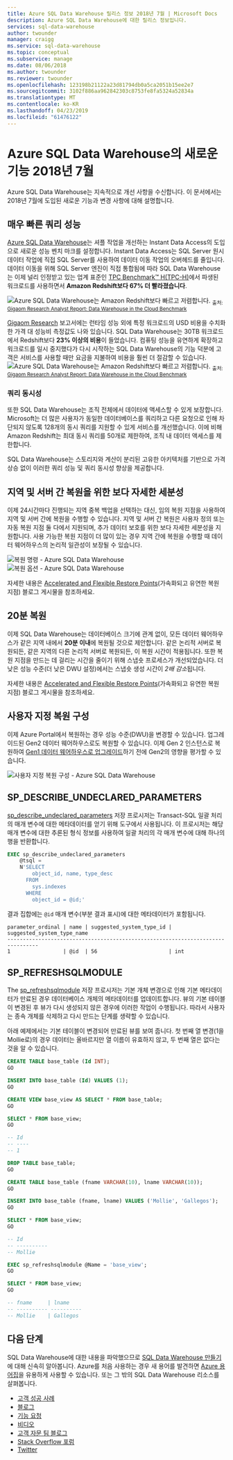 ```yaml
---
title: Azure SQL Data Warehouse 릴리스 정보 2018년 7월 | Microsoft Docs
description: Azure SQL Data Warehouse에 대한 릴리스 정보입니다.
services: sql-data-warehouse
author: twounder
manager: craigg
ms.service: sql-data-warehouse
ms.topic: conceptual
ms.subservice: manage
ms.date: 08/06/2018
ms.author: twounder
ms.reviewer: twounder
ms.openlocfilehash: 123198b21122a23d81794db0a5ca2051b15ee2e7
ms.sourcegitcommit: 3102f886aa962842303c8753fe8fa5324a52834a
ms.translationtype: MT
ms.contentlocale: ko-KR
ms.lasthandoff: 04/23/2019
ms.locfileid: "61476122"
---
```

# <a name="whats-new-in-azure-sql-data-warehouse-july-2018"></a>Azure SQL Data Warehouse의 새로운 기능 2018년 7월
Azure SQL Data Warehouse는 지속적으로 개선 사항을 수신합니다. 이 문서에서는 2018년 7월에 도입된 새로운 기능과 변경 사항에 대해 설명합니다.

## <a name="lightning-fast-query-performance"></a>매우 빠른 쿼리 성능
[Azure SQL Data Warehouse](https://aka.ms/sqldw)는 셔플 작업을 개선하는 Instant Data Access의 도입으로 새로운 성능 벤치 마크를 설정합니다. Instant Data Access는 SQL Server 원시 데이터 작업에 직접 SQL Server를 사용하여 데이터 이동 작업의 오버헤드를 줄입니다. 데이터 이동을 위해 SQL Server 엔진이 직접 통합됨에 따라 SQL Data Warehouse는 이제 널리 인정받고 있는 업계 표준인 [TPC Benchmark™ H(TPC-H)](http://www.tpc.org/tpch/)에서 파생된 워크로드를 사용하면서 **Amazon Redshift보다 67% 더 빨라졌습니다**.

![Azure SQL Data Warehouse는 Amazon Redshift보다 빠르고 저렴합니다.](https://azurecomcdn.azureedge.net/mediahandler/acomblog/media/Default/blog/eb3b908a-464d-4847-b384-9f296083a737.png)
<sub>출처: [Gigaom Research Analyst Report: Data Warehouse in the Cloud Benchmark](https://gigaom.com/report/data-warehouse-in-the-cloud-benchmark/)</sub>

[Gigaom Research](https://gigaom.com/report/data-warehouse-in-the-cloud-benchmark/) 보고서에는 런타임 성능 외에 특정 워크로드의 USD 비용을 수치화한 가격 대 성능비 측정값도 나와 있습니다. SQL Data Warehouse는 30TB 워크로드에서 Redshift보다 **23% 이상의 비용**이 들었습니다. 컴퓨팅 성능을 유연하게 확장하고 워크로드를 일시 중지했다가 다시 시작하는 SQL Data Warehouse의 기능 덕분에 고객은 서비스를 사용할 때만 요금을 지불하여 비용을 훨씬 더 절감할 수 있습니다.
![Azure SQL Data Warehouse는 Amazon Redshift보다 빠르고 저렴합니다.](https://azurecomcdn.azureedge.net/mediahandler/acomblog/media/Default/blog/cb76447e-621e-414b-861e-732ffee5345a.png)
<sub>출처: [Gigaom Research Analyst Report: Data Warehouse in the Cloud Benchmark](https://gigaom.com/report/data-warehouse-in-the-cloud-benchmark/)</sub>

### <a name="query-concurrency"></a>쿼리 동시성
또한 SQL Data Warehouse는 조직 전체에서 데이터에 액세스할 수 있게 보장합니다. Microsoft는 더 많은 사용자가 동일한 데이터베이스를 쿼리하고 다른 요청으로 인해 차단되지 않도록 128개의 동시 쿼리를 지원할 수 있게 서비스를 개선했습니다. 이에 비해 Amazon Redshift는 최대 동시 쿼리를 50개로 제한하여, 조직 내 데이터 액세스를 제한합니다.

SQL Data Warehouse는 스토리지와 계산이 분리된 고유한 아키텍처를 기반으로 가격 상승 없이 이러한 쿼리 성능 및 쿼리 동시성 향상을 제공합니다.

## <a name="finer-granularity-for-cross-region-and-server-restores"></a>지역 및 서버 간 복원을 위한 보다 자세한 세분성
이제 24시간마다 진행되는 지역 중복 백업을 선택하는 대신, 임의 복원 지점을 사용하여 지역 및 서버 간에 복원을 수행할 수 있습니다. 지역 및 서버 간 복원은 사용자 정의 또는 자동 복원 지점 둘 다에서 지원되며, 추가 데이터 보호를 위한 보다 자세한 세분성을 지원합니다. 사용 가능한 복원 지점이 더 많이 있는 경우 지역 간에 복원을 수행할 때 데이터 웨어하우스의 논리적 일관성이 보장될 수 있습니다.

![복원 명령 - Azure SQL Data Warehouse](https://azurecomcdn.azureedge.net/mediahandler/acomblog/media/Default/blog/6ac23972-9ec0-4502-ab10-7b6bc1a3d947.png)
![복원 옵션 - Azure SQL Data Warehouse](https://azurecomcdn.azureedge.net/mediahandler/acomblog/media/Default/blog/6c63bd0e-9c52-414d-b4be-d3bd3774ee08.png)

자세한 내용은 [Accelerated and Flexible Restore Points](https://azure.microsoft.com/blog/accelerated-and-flexible-restore-points-with-sql-data-warehouse/)(가속화되고 유연한 복원 지점) 블로그 게시물을 참조하세요.

## <a name="20-minute-restorations"></a>20분 복원
이제 SQL Data Warehouse는 데이터베이스 크기에 관계 없이, 모든 데이터 웨어하우스가 같은 지역 내에서 **20분 이내**에 복원될 것으로 제안합니다. 같은 논리적 서버로 복원되든, 같은 지역의 다른 논리적 서버로 복원되든, 이 복원 시간이 적용됩니다. 또한 복원 지점을 만드는 데 걸리는 시간을 줄이기 위해 스냅숏 프로세스가 개선되었습니다. 더 낮은 성능 수준(더 낮은 DWU 설정)에서는 스냅숏 생성 시간이 *2배 감소*됩니다.

자세한 내용은 [Accelerated and Flexible Restore Points](https://azure.microsoft.com/blog/accelerated-and-flexible-restore-points-with-sql-data-warehouse/)(가속화되고 유연한 복원 지점) 블로그 게시물을 참조하세요.

## <a name="custom-restoration-configurations"></a>사용자 지정 복원 구성
이제 Azure Portal에서 복원하는 경우 성능 수준(DWU)을 변경할 수 있습니다. 업그레이드된 Gen2 데이터 웨어하우스로도 복원할 수 있습니다. 이제 Gen 2 인스턴스로 복원하여 [Gen1 데이터 웨어하우스로 업그레이드](https://docs.microsoft.com/azure/sql-data-warehouse/upgrade-to-latest-generation)하기 전에 Gen2의 영향을 평가할 수 있습니다.

![사용자 지정 복원 구성 - Azure SQL Data Warehouse](https://azurecomcdn.azureedge.net/mediahandler/acomblog/media/Default/blog/f4c410c7-8515-409c-a983-0976792b8628.png)

## <a name="spdescribeundeclaredparameters"></a>SP_DESCRIBE_UNDECLARED_PARAMETERS
[sp_describe_undeclared_parameters](https://docs.microsoft.com/sql/relational-databases/system-stored-procedures/sp-describe-undeclared-parameters-transact-sql) 저장 프로시저는 Transact-SQL 일괄 처리의 매개 변수에 대한 메타데이터를 얻기 위해 도구에서 사용됩니다. 이 프로시저는 해당 매개 변수에 대한 추론된 형식 정보를 사용하여 일괄 처리의 각 매개 변수에 대해 하나의 행을 반환합니다. 

```sql
EXEC sp_describe_undeclared_parameters
    @tsql = 
    N'SELECT
        object_id, name, type_desc
      FROM
        sys.indexes
      WHERE
        object_id = @id;'
```

결과 집합에는 `@id` 매개 변수(부분 결과 표시)에 대한 메타데이터가 포함됩니다.
```
parameter_ordinal | name | suggested_system_type_id | suggested_system_type_name
--------------------------------------------------------------------------------
1                 | @id  | 56                       | int
```
## <a name="sprefreshsqlmodule"></a>SP_REFRESHSQLMODULE
The [sp_refreshsqlmodule](https://docs.microsoft.com/sql/relational-databases/system-stored-procedures/sp-refreshsqlmodule-transact-sql) 저장 프로시저는 기본 개체 변경으로 인해 기본 메타데이터가 만료된 경우 데이터베이스 개체의 메타데이터를 업데이트합니다. 뷰의 기본 테이블이 변경된 후 뷰가 다시 생성되지 않은 경우에 이러한 작업이 수행됩니다. 따라서 사용자는 종속 개체를 삭제하고 다시 만드는 단계를 생략할 수 있습니다.

아래 예제에서는 기본 테이블이 변경되어 만료된 뷰를 보여 줍니다. 첫 번째 열 변경(1을 Mollie로)의 경우 데이터는 올바르지만 열 이름이 유효하지 않고, 두 번째 열은 없다는 것을 알 수 있습니다. 
```sql
CREATE TABLE base_table (Id INT);
GO

INSERT INTO base_table (Id) VALUES (1);
GO

CREATE VIEW base_view AS SELECT * FROM base_table;
GO

SELECT * FROM base_view;
GO

-- Id
-- ----
-- 1

DROP TABLE base_table;
GO

CREATE TABLE base_table (fname VARCHAR(10), lname VARCHAR(10));
GO

INSERT INTO base_table (fname, lname) VALUES ('Mollie', 'Gallegos');
GO

SELECT * FROM base_view;
GO

-- Id
-- ----------
-- Mollie

EXEC sp_refreshsqlmodule @Name = 'base_view';
GO

SELECT * FROM base_view;
GO

-- fname     | lname
-- ---------- ----------
-- Mollie    | Gallegos
```

## <a name="next-steps"></a>다음 단계
SQL Data Warehouse에 대한 내용을 파악했으므로 [SQL Data Warehouse 만들기][create a SQL Data Warehouse]에 대해 신속히 알아봅니다. Azure를 처음 사용하는 경우 새 용어를 발견하면 [Azure 용어집][Azure glossary]을 유용하게 사용할 수 있습니다. 또는 그 밖의 SQL Data Warehouse 리소스를 살펴봅니다.  

* [고객 성공 사례]
* [블로그]
* [기능 요청]
* [비디오]
* [고객 자문 팀 블로그]
* [Stack Overflow 포럼]
* [Twitter]


[블로그]: https://azure.microsoft.com/blog/tag/azure-sql-data-warehouse/
[고객 자문 팀 블로그]: https://blogs.msdn.microsoft.com/sqlcat/tag/sql-dw/
[고객 성공 사례]: https://azure.microsoft.com/case-studies/?service=sql-data-warehouse
[기능 요청]: https://feedback.azure.com/forums/307516-sql-data-warehouse
[Stack Overflow 포럼]: https://stackoverflow.com/questions/tagged/azure-sqldw
[Twitter]: https://twitter.com/hashtag/SQLDW
[비디오]: https://azure.microsoft.com/documentation/videos/index/?services=sql-data-warehouse
[create a SQL Data Warehouse]: ./create-data-warehouse-portal.md
[Azure glossary]: ../azure-glossary-cloud-terminology.md
